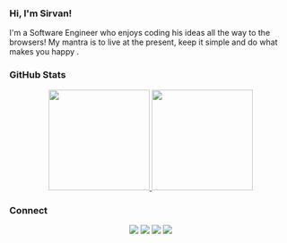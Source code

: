 
<!--
**SirvanD/SirvanD** is a ✨ _special_ ✨ repository because its `README.md` (this file) appears on your GitHub profile.

Here are some ideas to get you started:

- 🔭 I’m currently working on ...
- 🌱 I’m currently learning ...
- 👯 I’m looking to collaborate on ...
- 🤔 I’m looking for help with ...
- 💬 Ask me about ...
- 📫 How to reach me: ...
- 😄 Pronouns: ...
- ⚡ Fun fact: ...
-->

### Hi, I'm Sirvan!

I'm a Software Engineer who enjoys coding his ideas all the way to the browsers!
My mantra is to live at the present, keep it simple and do what makes you happy . 
<!--  
- I live in Sydney, 🇦🇺
- 🐱 Luna , Coffee, Gelato
- 🖤 Podcasts: Syntax.FM, This Paranormal Life, Stuff you should know and more
- When I'm not coding, you'll find me cycling, hiking or pool swimming -->


### GitHub Stats

<p align="center">
  <a href="https://github.com/SirvanD">
    <img height="180em" src="https://github-readme-stats.vercel.app/api?username=SirvanD&theme=swift&count_private=true&show_icons=true&include_all_commits=true"/>
    <img height="180em" src="https://github-readme-stats-eight-theta.vercel.app/api/top-langs/?username=SirvanD&theme=swift&layout=compact&langs_count=6"/>
  </a>
</p>

### Connect

<p align="center">
  <a href="https://www.sirvan.dev"><img src="https://img.shields.io/badge/-Website-yellow?style=for-the-badge"/></a>
  <a href="https://www.linkedin.com/in/sirvan-doukchi/"><img src="https://img.shields.io/badge/-LinkedIn-blue?style=for-the-badge&logo=Linkedin&logoColor=white"/></a>
  <a href="https://twitter.com/SirvanDoukchi"><img src="https://img.shields.io/badge/-Twitter-blue?style=for-the-badge&logo=Twitter&logoColor=white"/></a>
  <a href="https://www.facebook.com/SirvanDoukchi"><img src="https://img.shields.io/badge/-Facebook-blue?style=for-the-badge&logo=Facebook&logoColor=white"/></a>
<!--   <a href="https://www.instagram.com/devalexmartinez/"><img src="https://img.shields.io/badge/-Instagram-orange?style=for-the-badge&logo=Instagram&logoColor=white"/></a>
  <a href="https://www.polywork.com/devalexmartinez"><img src="https://img.shields.io/badge/-Polywork-blueviolet?style=for-the-badge&logo=Polywork&logoColor=white"/></a>
  <a href="https://www.alexandramartinez.world/links"><img src="https://img.shields.io/badge/-Others-green?style=for-the-badge&logo=Linktree&logoColor=white"/></a> -->
</p>
